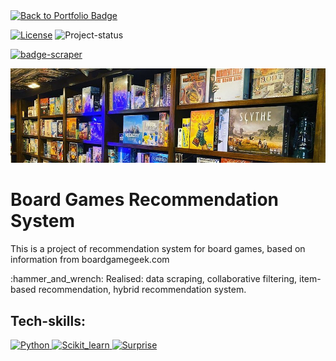 <a href="https://github.com/Fedorov-Nikita/Portfolio">
    <img src="https://img.shields.io/badge/back%20to-portfolio-blueviolet?style=for-the-badge" alt="Back to Portfolio Badge"/>
</a>

[![License][badge-mit]][license]
![Project-status][status-active]

[![badge-scraper]][scraper-repo]





<img src="boardgame-shelf.png" alt="BoardGames">

<h1>Board Games Recommendation System</h1>
<p>This is a project of recommendation system for board games, based on information from boardgamegeek.com</p>

<p> :hammer_and_wrench: Realised: data scraping, collaborative filtering, item-based recommendation, hybrid recommendation system.<p> 

<h2>Tech-skills:</h2>
<a href="https://www.python.org/">
    <img src="https://img.shields.io/badge/python-3670A0?style=for-the-badge&logo=python&logoColor=white" alt="Python"/>
</a>
<a href="https://scikit-learn.org/stable/">
    <img src="https://img.shields.io/badge/Scikit--learn-ec9c4b?style=for-the-badge&logo=scikitlearn&logoColor=white" alt="Scikit_learn"/>
</a>
<a href="https://surpriselib.com/">
    <img src="https://img.shields.io/badge/surprise-75B5AA?style=for-the-badge&logo=surprise&logoColor=white" alt="Surprise"/>
</a>




[status-active]: https://img.shields.io/badge/project%20status-active-brightgreen?style=for-the-badge&logo=appveyor.svg
[status-on-hold]: https://img.shields.io/badge/project%20status-on%20hold-yellow?style=for-the-badge&logo=appveyor.svg
[status-completed]: https://img.shields.io/badge/project%20status-completed-blueviolet?style=for-the-badge&logo=appveyor.svg
[status-cancelled]: https://img.shields.io/badge/project%20status-cancelled-red?style=for-the-badge&logo=appveyor.svg
[badge-mit]: https://img.shields.io/badge/License-MIT-blue?style=for-the-badge&logo=appveyor.svg
[license]: https://github.com/Fedorov-Nikita/Board-Games/blob/main/LICENSE.md


[badge-colab]: https://img.shields.io/badge/open%20in%20Colab-F9AB00?style=for-the-badge&logo=googlecolab&color=525252
[colab]: https://drive.google.com/
[badge-demo]: https://img.shields.io/badge/try%20demo%20bot-525252?style=for-the-badge&logo=telegram
[demo]: sad
[badge-bot]: https://img.shields.io/badge/bot%20repository-525252?style=for-the-badge&logo=gitlab
[bot-repo]: https://gitlab.com
[badge-scraper]: https://img.shields.io/badge/scraper%20repository-525252?style=for-the-badge&logo=github
[scraper-repo]: https://github.com/Fedorov-Nikita/Board-Game-Scraper

<!---
[![badge-demo]][demo]
[![badge-bot]][bot-repo]

![Project-status][status-on-hold]
![Project-status][status-completed]
![Project-status][status-cancelled]

--->
